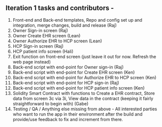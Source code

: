 ## Iteration 1 tasks and contributors -
1. Front-end and Back-end templates, Repo and config set up and integration, merge changes, build and release (Raj)
2. Owner Sign-in screen (Raj)
3. Owner Create EHR screen (Lean)
4. Owner Authorize EHR to HCP screen (Lean)
5. HCP Sign-in screen (Raj)
6. HCP patient info screen (Hali)
7. Exit function on front-end screen (just leave it out for now. Refresh the web page instead)
8. Back-end script with end-point for Owner sign-in (Raj)
9. Back-end script with end-point for Create EHR screen (Ken)
10. Back-end script with end-point for Authorize EHR to HCP screen (Ken)
11. Back-end script with end-point for HCP sign-in (Raj)
12. Back-end script with end-point for HCP patient info screen (Ken)
13. Solidity Smart Contract with functions to Create a EHR contract, Store data from screen 3c via 3i, View data in the contract (keeping it fairly straightforward to begin with) (Gabe)
14. Testing / QA / Anything else missing from above - All interested parties who want to run the app in their environment after the build and provide/use feedback to fix and increment from there.